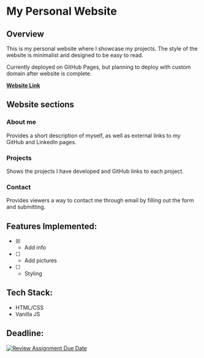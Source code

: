 # My Personal Website

## Overview

This is my personal website where I showcase my projects.
The style of the website is minimalist and designed to be easy to read.

Currently deployed on GitHub Pages, but planning to deploy with custom domain after website is complete.

**[Website Link](https://revou-fsse-jun25.github.io/milestone-1-regencode/)**

## Website sections

### About me
Provides a short description of myself, as well as external links to my GitHub and LinkedIn pages.

### Projects
Shows the projects I have developed and GitHub links to each project.

### Contact
Provides viewers a way to contact me through email by filling out the form and submitting.

## Features Implemented:

- [x] - Add info

- [ ] - Add pictures

- [ ] - Styling 


## Tech Stack:
- HTML/CSS
- Vanilla JS


## Deadline:

[![Review Assignment Due Date](https://classroom.github.com/assets/deadline-readme-button-22041afd0340ce965d47ae6ef1cefeee28c7c493a6346c4f15d667ab976d596c.svg)](https://classroom.github.com/a/akoVEwkh)
